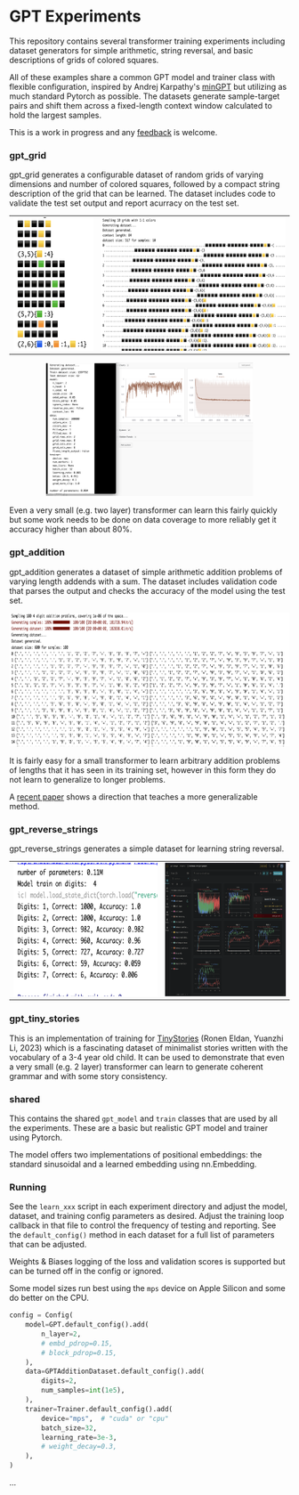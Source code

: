 
# GPT Experiments

This repository contains several transformer training experiments including dataset generators for simple arithmetic,
string reversal, and basic descriptions of grids of colored squares.

All of these examples share a common GPT model and trainer class with flexible configuration, inspired 
by Andrej Karpathy's [minGPT](https://github.com/karpathy/minGPT) but utilizing as much standard Pytorch as possible. 
The datasets generate sample-target pairs and shift them across a fixed-length context window calculated
to hold the largest samples.

This is a work in progress and any [feedback](https://pat.net) is welcome. 

### gpt_grid

gpt_grid generates a configurable dataset of random grids of varying dimensions and
number of colored squares, followed by a compact string 
description of the grid that can be learned.  The dataset includes code to validate the
test set output and report acurracy on the test set.

<table>
<tr>
<td><img src="gpt_grid/Media/c.png" height="240px"></td>
<td><img src="gpt_grid/Media/a.png" height="240px"></td>
</tr>
</table>
<p align="center"><img src="gpt_grid/Media/e.png" height="240px"></p>

Even a very small (e.g. two layer) transformer can learn this fairly quickly but some work
needs to be done on data coverage to more reliably get it accuracy higher than about 80%.

### gpt_addition

gpt_addition generates a dataset of simple arithmetic addition problems of varying length
addends with a sum.  The dataset includes validation code that parses the output and
checks the accuracy of the model using the test set.

<p align="center"><img src="gpt_addition/Media/a.png" height="240px"></p>

It is fairly easy for a small transformer to learn arbitrary addition problems 
of lengths that it has seen in its training set, however in this form they do not learn
to generalize to longer problems.  

A [recent paper](https://arxiv.org/html/2406.00075v2) shows a direction that teaches a more generalizable method.


### gpt_reverse_strings

gpt_reverse_strings generates a simple dataset for learning string reversal.

<table>
<tr>
<td><img src="gpt_reverse_strings/Media/a.png" height="240px"></td>
<td><img src="gpt_reverse_strings/Media/b.png" height="240px"></td>
</tr>
</table>

### gpt_tiny_stories

This is an implementation of training for 
[TinyStories](https://arxiv.org/abs/2305.07759) (Ronen Eldan, Yuanzhi Li, 2023)
which is a fascinating dataset of minimalist stories written with the vocabulary 
of a 3-4 year old child.  It can be used to demonstrate that even a very small (e.g. 2 layer)
transformer can learn to generate coherent grammar and with some story consistency.

### shared

This contains the shared `gpt_model` and `train` classes that are used by all the experiments.
These are a basic but realistic GPT model and trainer using Pytorch.

The model offers two implementations of positional embeddings: the standard sinusoidal 
and a learned embedding using nn.Embedding.

### Running

See the `learn_xxx` script in each experiment directory and adjust the model, dataset,
and training config parameters as desired.
Adjust the training loop callback in that file to control the frequency of testing and reporting.
See the `default_config()` method in each dataset for a full list of parameters that can be adjusted.

Weights & Biases logging of the loss and validation scores is supported but can be turned
off in the config or ignored.

Some model sizes run best using the `mps` device on Apple Silicon and some do better on the CPU.

```python
config = Config(
    model=GPT.default_config().add(
        n_layer=2,
        # embd_pdrop=0.15,
        # block_pdrop=0.15,
    ),
    data=GPTAdditionDataset.default_config().add(
        digits=2,
        num_samples=int(1e5),
    ),
    trainer=Trainer.default_config().add(
        device="mps",  # "cuda" or "cpu"
        batch_size=32,
        learning_rate=3e-3,
        # weight_decay=0.3,
    ),
)
```

...
